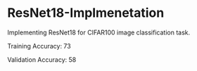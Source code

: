 # ResNet18-Implmenetation
Implementing ResNet18 for CIFAR100 image classification task.

Training Accuracy: 73

Validation Accuracy: 58
